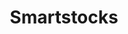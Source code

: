 ---
title: Smartstocks
crosslinks:
- counting
- livecounting
- amazingpikachu_38
- SomeCountingStuff
- counting_in_the_wild
---